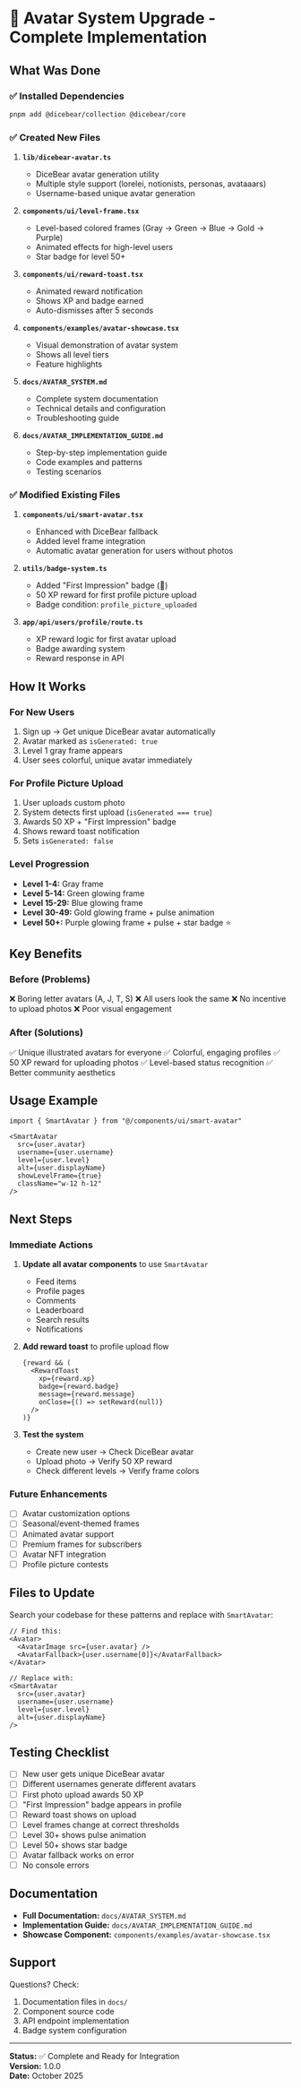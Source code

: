 # 🎨 Avatar System Upgrade - Complete Implementation

## What Was Done

### ✅ Installed Dependencies
```bash
pnpm add @dicebear/collection @dicebear/core
```

### ✅ Created New Files

1. **`lib/dicebear-avatar.ts`**
   - DiceBear avatar generation utility
   - Multiple style support (lorelei, notionists, personas, avataaars)
   - Username-based unique avatar generation

2. **`components/ui/level-frame.tsx`**
   - Level-based colored frames (Gray → Green → Blue → Gold → Purple)
   - Animated effects for high-level users
   - Star badge for level 50+

3. **`components/ui/reward-toast.tsx`**
   - Animated reward notification
   - Shows XP and badge earned
   - Auto-dismisses after 5 seconds

4. **`components/examples/avatar-showcase.tsx`**
   - Visual demonstration of avatar system
   - Shows all level tiers
   - Feature highlights

5. **`docs/AVATAR_SYSTEM.md`**
   - Complete system documentation
   - Technical details and configuration
   - Troubleshooting guide

6. **`docs/AVATAR_IMPLEMENTATION_GUIDE.md`**
   - Step-by-step implementation guide
   - Code examples and patterns
   - Testing scenarios

### ✅ Modified Existing Files

1. **`components/ui/smart-avatar.tsx`**
   - Enhanced with DiceBear fallback
   - Added level frame integration
   - Automatic avatar generation for users without photos

2. **`utils/badge-system.ts`**
   - Added "First Impression" badge (📸)
   - 50 XP reward for first profile picture upload
   - Badge condition: `profile_picture_uploaded`

3. **`app/api/users/profile/route.ts`**
   - XP reward logic for first avatar upload
   - Badge awarding system
   - Reward response in API

## How It Works

### For New Users
1. Sign up → Get unique DiceBear avatar automatically
2. Avatar marked as `isGenerated: true`
3. Level 1 gray frame appears
4. User sees colorful, unique avatar immediately

### For Profile Picture Upload
1. User uploads custom photo
2. System detects first upload (`isGenerated === true`)
3. Awards 50 XP + "First Impression" badge
4. Shows reward toast notification
5. Sets `isGenerated: false`

### Level Progression
- **Level 1-4:** Gray frame
- **Level 5-14:** Green glowing frame
- **Level 15-29:** Blue glowing frame
- **Level 30-49:** Gold glowing frame + pulse animation
- **Level 50+:** Purple glowing frame + pulse + star badge ⭐

## Key Benefits

### Before (Problems)
❌ Boring letter avatars (A, J, T, S)
❌ All users look the same
❌ No incentive to upload photos
❌ Poor visual engagement

### After (Solutions)
✅ Unique illustrated avatars for everyone
✅ Colorful, engaging profiles
✅ 50 XP reward for uploading photos
✅ Level-based status recognition
✅ Better community aesthetics

## Usage Example

```tsx
import { SmartAvatar } from "@/components/ui/smart-avatar"

<SmartAvatar
  src={user.avatar}
  username={user.username}
  level={user.level}
  alt={user.displayName}
  showLevelFrame={true}
  className="w-12 h-12"
/>
```

## Next Steps

### Immediate Actions
1. **Update all avatar components** to use `SmartAvatar`
   - Feed items
   - Profile pages
   - Comments
   - Leaderboard
   - Search results
   - Notifications

2. **Add reward toast** to profile upload flow
   ```tsx
   {reward && (
     <RewardToast
       xp={reward.xp}
       badge={reward.badge}
       message={reward.message}
       onClose={() => setReward(null)}
     />
   )}
   ```

3. **Test the system**
   - Create new user → Check DiceBear avatar
   - Upload photo → Verify 50 XP reward
   - Check different levels → Verify frame colors

### Future Enhancements
- [ ] Avatar customization options
- [ ] Seasonal/event-themed frames
- [ ] Animated avatar support
- [ ] Premium frames for subscribers
- [ ] Avatar NFT integration
- [ ] Profile picture contests

## Files to Update

Search your codebase for these patterns and replace with `SmartAvatar`:

```tsx
// Find this:
<Avatar>
  <AvatarImage src={user.avatar} />
  <AvatarFallback>{user.username[0]}</AvatarFallback>
</Avatar>

// Replace with:
<SmartAvatar
  src={user.avatar}
  username={user.username}
  level={user.level}
  alt={user.displayName}
/>
```

## Testing Checklist

- [ ] New user gets unique DiceBear avatar
- [ ] Different usernames generate different avatars
- [ ] First photo upload awards 50 XP
- [ ] "First Impression" badge appears in profile
- [ ] Reward toast shows on upload
- [ ] Level frames change at correct thresholds
- [ ] Level 30+ shows pulse animation
- [ ] Level 50+ shows star badge
- [ ] Avatar fallback works on error
- [ ] No console errors

## Documentation

- **Full Documentation:** `docs/AVATAR_SYSTEM.md`
- **Implementation Guide:** `docs/AVATAR_IMPLEMENTATION_GUIDE.md`
- **Showcase Component:** `components/examples/avatar-showcase.tsx`

## Support

Questions? Check:
1. Documentation files in `docs/`
2. Component source code
3. API endpoint implementation
4. Badge system configuration

---

**Status:** ✅ Complete and Ready for Integration  
**Version:** 1.0.0  
**Date:** October 2025
